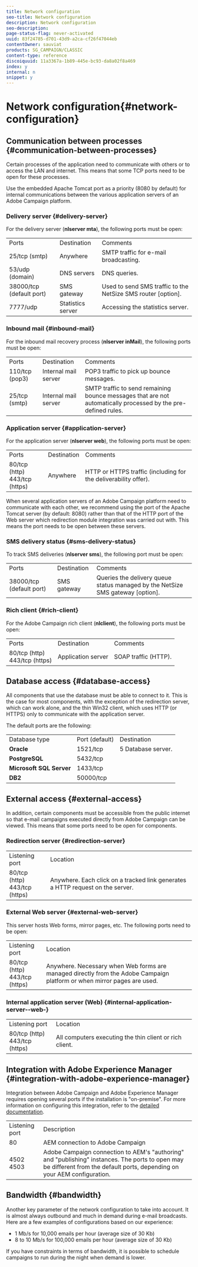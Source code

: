 ```yaml
---
title: Network configuration
seo-title: Network configuration
description: Network configuration
seo-description: 
page-status-flag: never-activated
uuid: 83f24785-d701-43d9-a2ca-cf26f47044eb
contentOwner: sauviat
products: SG_CAMPAIGN/CLASSIC
content-type: reference
discoiquuid: 11a3367a-1b89-445e-bc93-da8a02f8a469
index: y
internal: n
snippet: y
---
```


# Network configuration{#network-configuration}

## Communication between processes {#communication-between-processes}

Certain processes of the application need to communicate with others or to access the LAN and internet. This means that some TCP ports need to be open for these processes.

Use the embedded Apache Tomcat port as a priority (8080 by default) for internal communications between the various application servers of an Adobe Campaign platform.

### Delivery server {#delivery-server}

For the delivery server (**nlserver mta**), the following ports must be open:

<table> 
 <tbody> 
  <tr> 
   <td> Ports<br /> </td> 
   <td> Destination<br /> </td> 
   <td> Comments<br /> </td> 
  </tr> 
  <tr> 
   <td> 25/tcp (smtp)<br /> </td> 
   <td> Anywhere<br /> </td> 
   <td> SMTP traffic for e-mail broadcasting.<br /> </td> 
  </tr> 
  <tr> 
   <td> 53/udp (domain)<br /> </td> 
   <td> DNS servers<br /> </td> 
   <td> DNS queries.<br /> </td> 
  </tr> 
  <tr> 
   <td> 38000/tcp (default port)<br /> </td> 
   <td> SMS gateway<br /> </td> 
   <td> Used to send SMS traffic to the NetSize SMS router [option].<br /> </td> 
  </tr> 
  <tr> 
   <td> 7777/udp<br /> </td> 
   <td> Statistics server<br /> </td> 
   <td> Accessing the statistics server.<br /> </td> 
  </tr> 
 </tbody> 
</table>

### Inbound mail {#inbound-mail}

For the inbound mail recovery process (**nlserver inMail**), the following ports must be open:

<table> 
 <tbody> 
  <tr> 
   <td> Ports<br /> </td> 
   <td> Destination<br /> </td> 
   <td> Comments<br /> </td> 
  </tr> 
  <tr> 
   <td> 110/tcp (pop3)<br /> </td> 
   <td> Internal mail server<br /> </td> 
   <td> POP3 traffic to pick up bounce messages.<br /> </td> 
  </tr> 
  <tr> 
   <td> 25/tcp (smtp)<br /> </td> 
   <td> Internal mail server<br /> </td> 
   <td> SMTP traffic to send remaining bounce messages that are not automatically processed by the pre-defined rules.<br /> </td> 
  </tr> 
 </tbody> 
</table>

### Application server {#application-server}

For the application server (**nlserver web**), the following ports must be open:

<table> 
 <tbody> 
  <tr> 
   <td> Ports<br /> </td> 
   <td> Destination<br /> </td> 
   <td> Comments<br /> </td> 
  </tr> 
  <tr> 
   <td> 80/tcp (http)<br /> 443/tcp (https)<br /> </td> 
   <td> Anywhere<br /> </td> 
   <td> HTTP or HTTPS traffic (including for the deliverability offer).<br /> </td> 
  </tr> 
 </tbody> 
</table>

When several application servers of an Adobe Campaign platform need to communicate with each other, we recommend using the port of the Apache Tomcat server (by default: 8080) rather than that of the HTTP port of the Web server which redirection module integration was carried out with. This means the port needs to be open between these servers.

### SMS delivery status {#sms-delivery-status}

To track SMS deliveries (**nlserver sms**), the following port must be open:

<table> 
 <tbody> 
  <tr> 
   <td> Ports<br /> </td> 
   <td> Destination<br /> </td> 
   <td> Comments<br /> </td> 
  </tr> 
  <tr> 
   <td> 38000/tcp (default port)<br /> </td> 
   <td> SMS gateway<br /> </td> 
   <td> Queries the delivery queue status managed by the NetSize SMS gateway [option].<br /> </td> 
  </tr> 
 </tbody> 
</table>

### Rich client {#rich-client}

For the Adobe Campaign rich client (**nlclient**), the following ports must be open:

<table> 
 <tbody> 
  <tr> 
   <td> Ports<br /> </td> 
   <td> Destination<br /> </td> 
   <td> Comments<br /> </td> 
  </tr> 
  <tr> 
   <td> 80/tcp (http)<br /> 443/tcp (https)<br /> </td> 
   <td> Application server<br /> </td> 
   <td> SOAP traffic (HTTP).<br /> </td> 
  </tr> 
 </tbody> 
</table>

## Database access {#database-access}

All components that use the database must be able to connect to it. This is the case for most components, with the exception of the redirection server, which can work alone, and the thin Win32 client, which uses HTTP (or HTTPS) only to communicate with the application server.

The default ports are the following: 

<table> 
 <tbody> 
  <tr> 
   <td> Database type<br /> </td> 
   <td> Port (default)<br /> </td> 
   <td> Destination<br /> </td> 
  </tr> 
  <tr> 
   <td> <strong>Oracle</strong><br /> </td> 
   <td> 1521/tcp<br /> </td> 
   <td> 5 Database server.<br /> </td> 
  </tr> 
  <tr> 
   <td> <strong>PostgreSQL</strong><br /> </td> 
   <td> 5432/tcp<br /> </td> 
  </tr> 
  <tr> 
   <td> <strong>Microsoft SQL Server</strong><br /> </td> 
   <td> 1433/tcp<br /> </td> 
  </tr> 
  <tr> 
   <td> <strong>DB2</strong><br /> </td> 
   <td> 50000/tcp<br /> </td> 
  </tr> 
 </tbody> 
</table>

## External access {#external-access}

In addition, certain components must be accessible from the public internet so that e-mail campaigns executed directly from Adobe Campaign can be viewed. This means that some ports need to be open for components.

### Redirection server {#redirection-server}

<table> 
 <tbody> 
  <tr> 
   <td> Listening port<br /> </td> 
   <td> Location<br /> </td> 
  </tr> 
  <tr> 
   <td> 80/tcp (http)<br /> 443/tcp (https)<br /> </td> 
   <td> Anywhere. Each click on a tracked link generates a HTTP request on the server.<br /> </td> 
  </tr> 
 </tbody> 
</table>

### External Web server {#external-web-server}

This server hosts Web forms, mirror pages, etc. The following ports need to be open:

<table> 
 <tbody> 
  <tr> 
   <td> Listening port<br /> </td> 
   <td> Location<br /> </td> 
  </tr> 
  <tr> 
   <td> 80/tcp (http)<br /> 443/tcp (https)<br /> </td> 
   <td> Anywhere. Necessary when Web forms are managed directly from the Adobe Campaign platform or when mirror pages are used.<br /> </td> 
  </tr> 
 </tbody> 
</table>

### Internal application server (Web) {#internal-application-server--web-}

<table> 
 <tbody> 
  <tr> 
   <td> Listening port<br /> </td> 
   <td> Location<br /> </td> 
  </tr> 
  <tr> 
   <td> 80/tcp (http)<br /> 443/tcp (https)<br /> </td> 
   <td> All computers executing the thin client or rich client.<br /> </td> 
  </tr> 
 </tbody> 
</table>

## Integration with Adobe Experience Manager {#integration-with-adobe-experience-manager}

Integration between Adobe Campaign and Adobe Experience Manager requires opening several ports if the installation is "on-premise". For more information on configuring this integration, refer to the [detailed documentation](../../integrations/using/about-adobe-experience-manager.md).

<table> 
 <tbody> 
  <tr> 
   <td> Listening port<br /> </td> 
   <td> Description<br /> </td> 
  </tr> 
  <tr> 
   <td> 80<br /> </td> 
   <td> AEM connection to Adobe Campaign<br /> </td> 
  </tr> 
  <tr> 
   <td> 4502<br /> 4503<br /> </td> 
   <td> Adobe Campaign connection to AEM's "authoring" and "publishing" instances. The ports to open may be different from the default ports, depending on your AEM configuration.<br /> </td> 
  </tr> 
 </tbody> 
</table>

## Bandwidth {#bandwidth}

Another key parameter of the network configuration to take into account. It is almost always outbound and much in demand during e-mail broadcasts. Here are a few examples of configurations based on our experience:

* 1 Mb/s for 10,000 emails per hour (average size of 30 Kb)
* 8 to 10 Mb/s for 100,000 emails per hour (average size of 30 Kb)

If you have constraints in terms of bandwidth, it is possible to schedule campaigns to run during the night when demand is lower.
